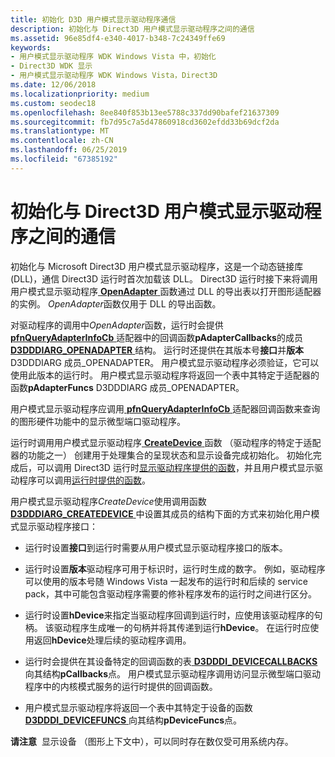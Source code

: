 ```yaml
---
title: 初始化 D3D 用户模式显示驱动程序通信
description: 初始化与 Direct3D 用户模式显示驱动程序之间的通信
ms.assetid: 96e85df4-e340-4017-b348-7c24349ffe69
keywords:
- 用户模式显示驱动程序 WDK Windows Vista 中，初始化
- Direct3D WDK 显示
- 用户模式显示驱动程序 WDK Windows Vista，Direct3D
ms.date: 12/06/2018
ms.localizationpriority: medium
ms.custom: seodec18
ms.openlocfilehash: 8ee840f853b13ee5788c337dd90bafef21637309
ms.sourcegitcommit: fb7d95c7a5d47860918cd3602efdd33b69dcf2da
ms.translationtype: MT
ms.contentlocale: zh-CN
ms.lasthandoff: 06/25/2019
ms.locfileid: "67385192"
---
```

# <a name="initializing-communication-with-the-direct3d-user-mode-display-driver"></a>初始化与 Direct3D 用户模式显示驱动程序之间的通信

初始化与 Microsoft Direct3D 用户模式显示驱动程序，这是一个动态链接库 (DLL)，通信 Direct3D 运行时首次加载该 DLL。 Direct3D 运行时接下来将调用用户模式显示驱动程序[ **OpenAdapter** ](https://docs.microsoft.com/windows-hardware/drivers/ddi/content/d3dumddi/nc-d3dumddi-pfnd3dddi_openadapter)函数通过 DLL 的导出表以打开图形适配器的实例。 *OpenAdapter*函数仅用于 DLL 的导出函数。

对驱动程序的调用中*OpenAdapter*函数，运行时会提供[ **pfnQueryAdapterInfoCb** ](https://docs.microsoft.com/windows-hardware/drivers/ddi/content/d3dumddi/nc-d3dumddi-pfnd3dddi_queryadapterinfocb)适配器中的回调函数**pAdapterCallbacks**的成员[ **D3DDDIARG\_OPENADAPTER** ](https://docs.microsoft.com/windows-hardware/drivers/ddi/content/d3dumddi/ns-d3dumddi-_d3dddiarg_openadapter)结构。 运行时还提供在其版本号**接口**并**版本**D3DDDIARG 成员\_OPENADAPTER。 用户模式显示驱动程序必须验证，它可以使用此版本的运行时。 用户模式显示驱动程序将返回一个表中其特定于适配器的函数**pAdapterFuncs** D3DDDIARG 成员\_OPENADAPTER。

用户模式显示驱动程序应调用[ **pfnQueryAdapterInfoCb** ](https://docs.microsoft.com/windows-hardware/drivers/ddi/content/d3dumddi/nc-d3dumddi-pfnd3dddi_queryadapterinfocb)适配器回调函数来查询的图形硬件功能中的显示微型端口驱动程序。

运行时调用用户模式显示驱动程序[ **CreateDevice** ](https://docs.microsoft.com/windows-hardware/drivers/ddi/content/d3dumddi/nc-d3dumddi-pfnd3dddi_createdevice)函数 （驱动程序的特定于适配器的功能之一） 创建用于处理集合的呈现状态和显示设备完成初始化。 初始化完成后，可以调用 Direct3D 运行时[显示驱动程序提供的函数](https://docs.microsoft.com/windows-hardware/drivers/ddi/content/index)，并且用户模式显示驱动程序可以调用[运行时提供的函数](https://docs.microsoft.com/windows-hardware/drivers/ddi/content/index)。

用户模式显示驱动程序*CreateDevice*使用调用函数[ **D3DDDIARG\_CREATEDEVICE** ](https://docs.microsoft.com/windows-hardware/drivers/ddi/content/d3dumddi/ns-d3dumddi-_d3dddiarg_createdevice)中设置其成员的结构下面的方式来初始化用户模式显示驱动程序接口：

-   运行时设置**接口**到运行时需要从用户模式显示驱动程序接口的版本。

-   运行时设置**版本**驱动程序可用于标识时，运行时生成的数字。 例如，驱动程序可以使用的版本号随 Windows Vista 一起发布的运行时和后续的 service pack，其中可能包含驱动程序需要的修补程序发布的运行时之间进行区分。

-   运行时设置**hDevice**来指定当驱动程序回调到运行时，应使用该驱动程序的句柄。 该驱动程序生成唯一的句柄并将其传递到运行**hDevice**。 在运行时应使用返回**hDevice**处理后续的驱动程序调用。

-   运行时会提供在其设备特定的回调函数的表[ **D3DDDI\_DEVICECALLBACKS** ](https://docs.microsoft.com/windows-hardware/drivers/ddi/content/d3dumddi/ns-d3dumddi-_d3dddi_devicecallbacks)向其结构**pCallbacks**点。 用户模式显示驱动程序调用访问显示微型端口驱动程序中的内核模式服务的运行时提供的回调函数。

-   用户模式显示驱动程序将返回一个表中其特定于设备的函数[ **D3DDDI\_DEVICEFUNCS** ](https://docs.microsoft.com/windows-hardware/drivers/ddi/content/d3dumddi/ns-d3dumddi-_d3dddi_devicefuncs)向其结构**pDeviceFuncs**点。

**请注意**  显示设备 （图形上下文中），可以同时存在数仅受可用系统内存。

 

 

 





